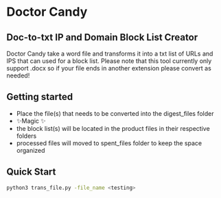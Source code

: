 # Doctor Candy
## Doc-to-txt IP and Domain Block List Creator

Doctor Candy take a word file and transforms it into a txt list of URLs and IPS that can used for a block list. Please note that this tool currently only support .docx so if your file ends in another extension please convert as needed!


## Getting started
- Place the file(s) that needs to be converted into the digest_files folder
- ✨Magic ✨
- the block list(s) will be located in the product files in their respective folders
- processed files will moved to spent_files folder to keep the space organized

## Quick Start
```bash
python3 trans_file.py -file_name <testing>
```

